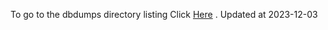 To go to the dbdumps directory listing Click [Here](https://ipfs.io/ipfs/bafkreifldbyetpbcpziunth4vwfo5m3c4oafnpgzrloofmiodzywv56hra) . Updated at 2023-12-03